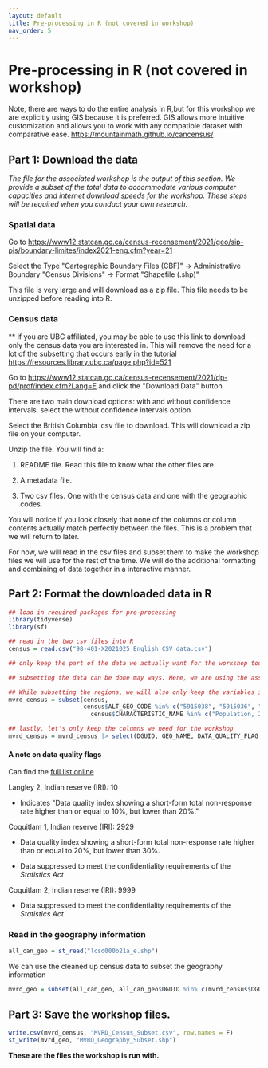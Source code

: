 ```yaml
---
layout: default
title: Pre-processing in R (not covered in workshop)
nav_order: 5
---
```

# Pre-processing in R (not covered in workshop)

Note, there are ways to do the entire analysis in R,but for this workshop we are explicitly using GIS because it is preferred. 
GIS allows more intuitive customization and allows you to work with any compatible dataset with comparative ease. <https://mountainmath.github.io/cancensus/>

## Part 1: Download the data

<em>The file for the associated workshop is the output of this section. 
We provide a subset of the total data to accommodate various computer capacities and internet download speeds for the workshop. These steps will be required when you conduct your own research.</em>

### Spatial data

Go to <https://www12.statcan.gc.ca/census-recensement/2021/geo/sip-pis/boundary-limites/index2021-eng.cfm?year=21>

Select the Type "Cartographic Boundary Files (CBF)" -\> Administrative Boundary "Census Divisions" -\> Format "Shapefile (.shp)"

This file is very large and will download as a zip file. This file needs to be unzipped before reading into R.

### Census data

\*\* if you are UBC affiliated, you may be able to use this link to download only the census data you are interested in. This will remove the need for a lot of the subsetting that occurs early in the tutorial <https://resources.library.ubc.ca/page.php?id=521>

Go to <https://www12.statcan.gc.ca/census-recensement/2021/dp-pd/prof/index.cfm?Lang=E> and click the "Download Data" button

There are two main download options: with and without confidence intervals. select the without confidence intervals option

Select the British Columbia .csv file to download. This will download a zip file on your computer.

Unzip the file. You will find a:

1.  README file. Read this file to know what the other files are.

2.  A metadata file.

3.  Two csv files. One with the census data and one with the geographic codes.

You will notice if you look closely that none of the columns or column contents actually match perfectly between the files. This is a problem that we will return to later.

For now, we will read in the csv files and subset them to make the workshop files we will use for the rest of the time. We will do the additional formatting and combining of data together in a interactive manner.

## Part 2: Format the downloaded data in R

```r
## load in required packages for pre-processing
library(tidyverse)
library(sf)

## read in the two csv files into R
census = read.csv("98-401-X2021025_English_CSV_data.csv")

## only keep the part of the data we actually want for the workshop today (Names with Vancouver in it)

## subsetting the data can be done may ways. Here, we are using the associated codes with each census subdivision of the Metro Vancouver Regional District. We will keep all codes in the list.

## While subsetting the regions, we will also only keep the variables in the CHARACTERISTIC_NAME column we are interested in
mvrd_census = subset(census, 
                     census$ALT_GEO_CODE %in% c("5915038", "5915036", "5915062", "5915025", "5915034", "5915039", "5915804", "5915805", "5915011", "5909856", "5915001", "5915002", "5915065", "5915075", "5915020", "5915022", "5915046", "5915051", "5915055", "5915029", "5915070", "5915039", "5915043", "5915015", "5915004", "5915802", "5915007") &
                       census$CHARACTERISTIC_NAME %in% c("Population, 2021", "  Average after-tax income in 2020 ($)", "    Average COVID-19 emergency and recovery benefits in 2020 among recipients ($)"))

## lastly, let's only keep the columns we need for the workshop
mvrd_census = mvrd_census |> select(DGUID, GEO_NAME, DATA_QUALITY_FLAG, C1_COUNT_TOTAL, CHARACTERISTIC_NAME)

```

#### A note on data quality flags

Can find the [full list online](https://www12.statcan.gc.ca/census-recensement/2021/ref/98-26-0006/982600062021001-eng.cfm)

Langley 2, Indian reserve (IRI): 10

-   Indicates "Data quality index showing a short-form total non-response rate higher than or equal to 10%, but lower than 20%."

Coquitlam 1, Indian reserve (IRI): 2929

-   Data quality index showing a short-form total non-response rate higher than or equal to 20%, but lower than 30%.

-   Data suppressed to meet the confidentiality requirements of the *Statistics Act* 

Coquitlam 2, Indian reserve (IRI): 9999

-   Data suppressed to meet the confidentiality requirements of the *Statistics Act*

### Read in the geography information

```r
all_can_geo = st_read("lcsd000b21a_e.shp")
```

We can use the cleaned up census data to subset the geography information

```r
mvrd_geo = subset(all_can_geo, all_can_geo$DGUID %in% c(mvrd_census$DGUID))
```

## Part 3: Save the workshop files.

```r
write.csv(mvrd_census, "MVRD_Census_Subset.csv", row.names = F)
st_write(mvrd_geo, "MVRD_Geography_Subset.shp")
```

**These are the files the workshop is run with.**



